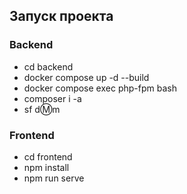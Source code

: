 ## Запуск проекта

### Backend

- cd backend
- docker compose up -d --build
- docker compose exec php-fpm bash
- composer i -a
- sf d:m:m

### Frontend

- cd frontend
- npm install
- npm run serve